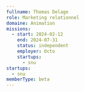 ```yaml
---
fullname: Thomas Delage
role: Marketing relationnel
domaine: Animation
missions:
  - start: 2024-02-12
    end: 2024-07-31
    status: independent
    employer: Octo
    startups:
      - snu
startups:
  - snu
memberType: beta
---
```

